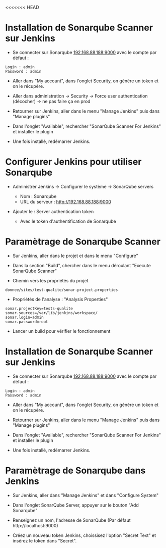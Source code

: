 <<<<<<< HEAD
# Installation de Sonarqube Scanner sur Jenkins
- Se connecter sur Sonarqube [192.168.88.188:9000](192.168.88.188:9000) avec le compte par défaut :

```shell
Login : admin
Password : admin
```
- Aller dans "My account", dans l'onglet Security, on génére un token et on le récupère.
- Aller dans administration -> Security -> Force user authentication (décocher) -> ne pas faire ça en prod 

- Retourner sur Jenkins, aller dans le menu "Manage Jenkins" puis dans "Manage plugins"

- Dans l'onglet "Available", rechercher "SonarQube Scanner For Jenkins" et installer le plugin

- Une fois installé, redémarrer Jenkins.
 

# Configurer Jenkins pour utiliser Sonarqube

- Administrer Jenkins -> Configurer le système -> SonarQube servers
	- Nom : Sonarqube
	- URL du serveur : http://192.168.88.188:9000

- Ajouter le : Server authentication token
	- Avec le token d'authentification de Sonarqube 


# Paramètrage de Sonarqube Scanner

- Sur Jenkins, aller dans le projet et dans le menu "Configure"

- Dans la section "Build", chercher dans le menu déroulant "Execute SonarQube Scanner"

- Chemin vers les propriétés du projet 

```shell
donnee/sites/test-qualite/sonar-project.properties
```

- Propriétés de l'analyse : "Analysis Properties"
```
sonar.projectKey=tests-qualite
sonar.sources=/var/lib/jenkins/workspace/
sonar.login=admin
sonar.password=root
```
- Lancer un build pour vérifier le fonctionnement


# Installation de Sonarqube Scanner sur Jenkins
- Se connecter sur Sonarqube [192.168.88.188:9000](192.168.88.188:9000) avec le compte par défaut :

```shell
Login : admin
Password : admin
```

- Aller dans "My account", dans l'onglet Security, on génére un token et on le récupère.

- Retourner sur Jenkins, aller dans le menu "Manage Jenkins" puis dans "Manage plugins"

- Dans l'onglet "Available", rechercher "SonarQube Scanner For Jenkins" et installer le plugin

- Une fois installé, redémarrer Jenkins.

# Paramètrage de Sonarqube dans Jenkins

- Sur Jenkins, aller dans "Manage Jenkins" et dans "Configure System"

- Dans l'onglet SonarQube Server, appuyer sur le bouton "Add Sonarqube"

- Renseignez un nom, l'adresse de SonarQube (Par défaut http://localhost:9000)

- Créez un nouveau token Jenkins, choissisez l'option "Secret Text" et insérez le token dans "Secret".